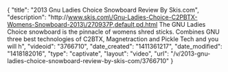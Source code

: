 {
    "title": "2013 Gnu Ladies Choice Snowboard Review By Skis.com",
    "description": "http:\/\/www.skis.com\/Gnu-Ladies-Choice-C2PBTX-Womens-Snowboard-2013\/270937P,default,pd.html  The GNU Ladies Choice snowboard is the pinnacle of womens shred sticks. Combines GNU three best technologies of C2BTX, Magnetraction and Pickle Tech and you will h",
    "videoid": "3766710",
    "date_created": "1411361217",
    "date_modified": "1418182016",
    "type": "captivate",
    "layout": "video",
    "url": "\/v\/2013-gnu-ladies-choice-snowboard-review-by-skis-com\/3766710"
}